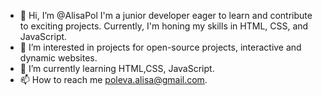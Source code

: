 - 👋 Hi, I’m @AlisaPol
 I'm a junior developer eager to learn and contribute to exciting projects.
 Currently, I'm honing my skills in HTML, CSS, and JavaScript.
- 👀 I’m interested in projects for open-source projects, interactive and dynamic websites.
- 🌱 I’m currently learning HTML,CSS, JavaScript.
- 📫 How to reach me poleva.alisa@gmail.com.
